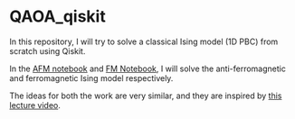 # QAOA_qiskit
In this repository, I will try to solve a classical Ising model (1D PBC) from scratch using Qiskit.

In the [AFM notebook](https://github.com/animeshnanda1/QAOA/blob/main/qaoa_afm_ising_1d.ipynb) and [FM Notebook](https://github.com/animeshnanda1/QAOA/blob/main/qaoa_fm_ising_1d.ipynb), I will solve the anti-ferromagnetic and ferromagnetic Ising model respectively.

The ideas for both the work are very similar, and they are inspired by [this lecture video](https://www.youtube.com/watch?v=E0Sos_lR-kI&t=1077s&ab_channel=RuslanShaydulinRuslanShaydulin).
